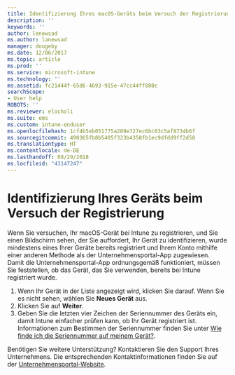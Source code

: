 ```yaml
---
title: Identifizierung Ihres macOS-Geräts beim Versuch der Registrierung | Microsoft-Dokumentation
description: ''
keywords: ''
author: lenewsad
ms.author: lanewsad
manager: dougeby
ms.date: 12/06/2017
ms.topic: article
ms.prod: ''
ms.service: microsoft-intune
ms.technology: ''
ms.assetid: fc21444f-65d6-4693-915e-47cc44ff880c
searchScope:
- User help
ROBOTS: ''
ms.reviewer: elocholi
ms.suite: ems
ms.custom: intune-enduser
ms.openlocfilehash: 1cf4b5eb051775a289e727ec6bc03c5af8734b6f
ms.sourcegitcommit: 490365fb8b5405f323b4358fb1ec9dfdd9ff2d58
ms.translationtype: HT
ms.contentlocale: de-DE
ms.lasthandoff: 08/29/2018
ms.locfileid: "43147247"
---
```

# <a name="you-need-to-identify-your-device-when-youre-trying-to-enroll"></a>Identifizierung Ihres Geräts beim Versuch der Registrierung

Wenn Sie versuchen, Ihr macOS-Gerät bei Intune zu registrieren, und Sie einen Bildschirm sehen, der Sie auffordert, Ihr Gerät zu identifizieren, wurde mindestens eines Ihrer Geräte bereits registriert und Ihrem Konto mithilfe einer anderen Methode als der Unternehmensportal-App zugewiesen. Damit die Unternehmensportal-App ordnungsgemäß funktioniert, müssen Sie feststellen, ob das Gerät, das Sie verwenden, bereits bei Intune registriert wurde.

1. Wenn Ihr Gerät in der Liste angezeigt wird, klicken Sie darauf. Wenn Sie es nicht sehen, wählen Sie **Neues Gerät** aus.
2. Klicken Sie auf **Weiter**.
3. Geben Sie die letzten vier Zeichen der Seriennummer des Geräts ein, damit Intune einfacher prüfen kann, ob Ihr Gerät registriert ist. Informationen zum Bestimmen der Seriennummer finden Sie unter [Wie finde ich die Seriennummer auf meinem Gerät?](how-do-i-find-the-serial-number-on-my-device-macos.md).

Benötigen Sie weitere Unterstützung? Kontaktieren Sie den Support Ihres Unternehmens. Die entsprechenden Kontaktinformationen finden Sie auf der [Unternehmensportal-Website](https://go.microsoft.com/fwlink/?linkid=2010980).
